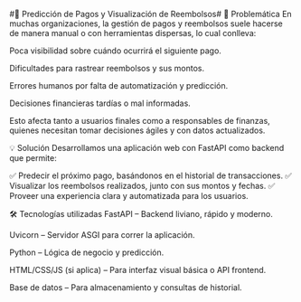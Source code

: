 #🧠 Predicción de Pagos y Visualización de Reembolsos#
📌 Problemática
En muchas organizaciones, la gestión de pagos y reembolsos suele hacerse de manera manual o con herramientas dispersas, lo cual conlleva:

Poca visibilidad sobre cuándo ocurrirá el siguiente pago.

Dificultades para rastrear reembolsos y sus montos.

Errores humanos por falta de automatización y predicción.

Decisiones financieras tardías o mal informadas.

Esto afecta tanto a usuarios finales como a responsables de finanzas, quienes necesitan tomar decisiones ágiles y con datos actualizados.

💡 Solución
Desarrollamos una aplicación web con FastAPI como backend que permite:

✅ Predecir el próximo pago, basándonos en el historial de transacciones.
✅ Visualizar los reembolsos realizados, junto con sus montos y fechas.
✅ Proveer una experiencia clara y automatizada para los usuarios.

🛠️ Tecnologías utilizadas
FastAPI – Backend liviano, rápido y moderno.

Uvicorn – Servidor ASGI para correr la aplicación.

Python – Lógica de negocio y predicción.

HTML/CSS/JS (si aplica) – Para interfaz visual básica o API frontend.

Base de datos – Para almacenamiento y consultas de historial.
